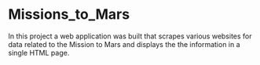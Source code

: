 # Missions_to_Mars
In this project a web application was built that scrapes various websites for data related to the Mission to Mars and displays the the information in a single HTML page.
